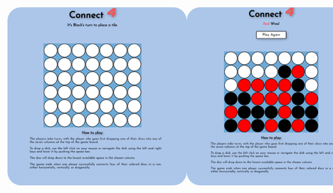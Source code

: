 <div style="display: flex; justify-content: space-between;">
    <img src="images/Connect4-1.png" alt="Empty Board" height="400" style="border-radius: 30px;">
    <img src="images/Connect4-2.png" alt="Game Ends" height="400" style="border-radius: 30px;">
</div>

